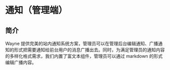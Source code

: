 # 通知（管理端）

## 简介

Wayne 提供完美的站内通知系统方案，管理员可以在管理后台编辑通知、广播通知的形式把需要通知给前台用户的消息广播出去。同时，为满足管理员的通知内容的多样化格式需求，我们内置了富文本组件，管理员可以通过 markdown 的形式编辑广播内容。